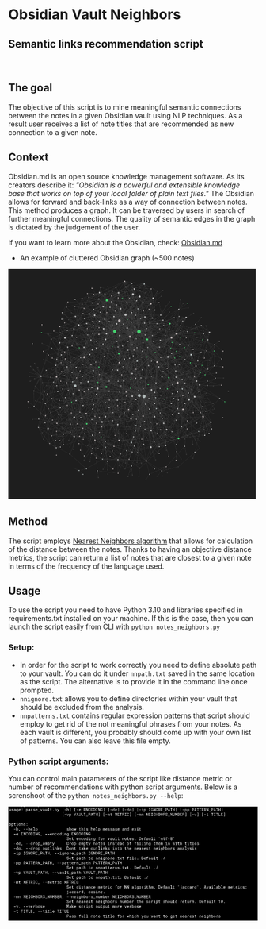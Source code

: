 # Obsidian Vault Neighbors
## Semantic links recommendation script
<br>

## The goal 
The objective of this script is to mine meaningful semantic connections between the notes in a given Obsidian vault using NLP techniques. As a result user receives a list of note titles that are recommended as new connection to a given note.

## Context
Obsidian.md is an open source knowledge management software. As its creators describe
it: _"Obsidian is a powerful and extensible knowledge base that works on top of your 
local folder of plain text files."_
The Obsidian allows for forward and back-links as a way of connection between notes.
This method produces a graph. It can be traversed by users in search of further 
meaningful connections. The quality of semantic edges in the graph is dictated by 
the judgement of the user.
<br>

If you want to learn more about the Obsidian, check: [Obsidian.md](obsidian.md)
<br>
* An example of cluttered Obsidian graph (~500 notes)

<img src="static/graph_example.png" alt="graph" width="500"/>

## Method
The script employs [Nearest Neighbors algorithm](https://scikit-learn.org/stable/modules/neighbors.html) that allows for calculation of the distance between the notes. Thanks to having an objective distance metrics, the script can return a list of notes that are closest to a given note in terms of the frequency of the language used.

## Usage
To use the script you need to have Python 3.10 and libraries specified in requirements.txt installed on your machine. If this is the case, then you can launch the script easily from CLI with ```python notes_neighbors.py```

### Setup:
* In order for the script to work correctly you need to define absolute path to your vault. You can do it under ```nnpath.txt``` saved in the same location as the script. The alternative is to provide it in the command line once prompted.
* ```nnignore.txt``` allows you to define directories within your vault that should be excluded from the analysis.
* ```nnpatterns.txt``` contains regular expression patterns that script should employ to get rid of the not meaningful phrases from your notes. As each vault is different, you probably should come up with your own list of patterns. You can also leave this file empty. 

### Python script arguments:
You can control main parameters of the script like distance metric or number of recommendations with python script arguments. 
Below is a screnshoot of the ```python notes_neighbors.py --help```:

<img src="static/script_help.png" alt="graph" width="900"/>